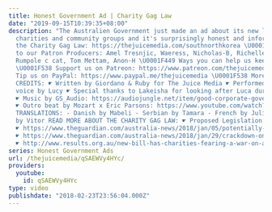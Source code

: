 ```yaml
---
title: Honest Government Ad | Charity Gag Law
date: "2019-09-15T10:39:35+08:00"
description: "The Australien Government just made an ad about its new law to silence
  charities and community groups and it's surprisingly honest and informative. ✋ Block
  the Charity Gag Law: https://thejuicemedia.com/southnorthkorea \U0001F64F Thanks
  to our Patron Producers: Amel Tresnjic, Waeress, Nicholas-B, Richelle-R, Anna Hathis,
  Rumpole c cat, Tom Mettam, Anon-H \U0001F449 Ways you can help us keep making videos:
  \U0001F538 Support us on Patreon: https://www.patreon.com/thejuicemedia \U0001F538
  Tip us on PayPal: https://www.paypal.me/thejuicemedia \U0001F538 More options: https://thejuicemedia.com/support/
  CREDITS: ☛ Written by Giordano & Ruby for The Juice Media ☛ Performed by Ellen x
  voice by Lucy ☛ Special thanks to Lakeisha for looking after Luca during the recording!
  ☛ Music by GS_Audio: https://audiojungle.net/item/good-corporate-governance/20331828
  ☛ Outro beat by Mozart x Eric Parsons: https://www.youtube.com/watch?v=z6JBBuNy8Oo
  TRANSLATIONS: - Danish by Mabeli - Serbian by Tamara - French by Julie - Spanish
  by Vitor READ MORE ABOUT THE CHARITY GAG LAW: ☛ Proposed Legislation: https://www.aph.gov.au/Parliamentary_Business/Bills_Legislation/Bills_Search_Results/Result?bId=s1117
  ☛ https://www.theguardian.com/australia-news/2018/jan/05/potentially-very-dangerous-ipa-opposes-foreign-donation-ban-and-getup-clause
  ☛ https://www.theguardian.com/australia-news/2018/jan/29/crackdown-on-donations-would-destroy-activist-groups-getup-says
  ☛ http://www.results.org.au/new-bill-has-charities-fearing-a-war-on-advocacy"
series: Honest Government Ads
url: /thejuicemedia/qSAEWVy4HYc/
providers:
  youtube:
    id: qSAEWVy4HYc
type: video
publishdate: "2018-02-23T23:56:04.000Z"
---
```

